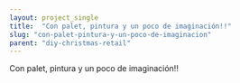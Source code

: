 ```yaml
---
layout: project_single
title:  "Con palet, pintura y un poco de imaginación!!"
slug: "con-palet-pintura-y-un-poco-de-imaginacion"
parent: "diy-christmas-retail"
---
```

Con palet, pintura y un poco de imaginación!!